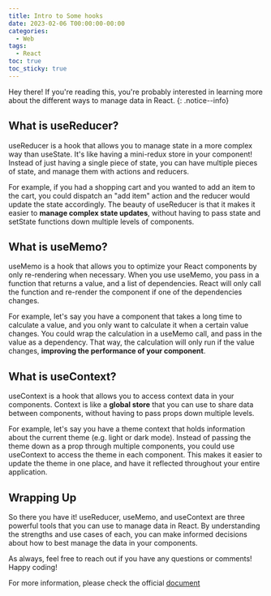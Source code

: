 ```yaml
---
title: Intro to Some hooks
date: 2023-02-06 T00:00:00-00:00
categories:
  - Web
tags:
  - React
toc: true
toc_sticky: true
---
```


Hey there! If you're reading this, you're probably interested in learning more about the different ways to manage data in React.
{: .notice--info}

## What is useReducer?

useReducer is a hook that allows you to manage state in a more complex way than useState. It's like having a mini-redux store in your component! Instead of just having a single piece of state, you can have multiple pieces of state, and manage them with actions and reducers.

For example, if you had a shopping cart and you wanted to add an item to the cart, you could dispatch an "add item" action and the reducer would update the state accordingly. The beauty of useReducer is that it makes it easier to **manage complex state updates**, without having to pass state and setState functions down multiple levels of components.

##  What is useMemo?

useMemo is a hook that allows you to optimize your React components by only re-rendering when necessary. When you use useMemo, you pass in a function that returns a value, and a list of dependencies. React will only call the function and re-render the component if one of the dependencies changes.

For example, let's say you have a component that takes a long time to calculate a value, and you only want to calculate it when a certain value changes. You could wrap the calculation in a useMemo call, and pass in the value as a dependency. That way, the calculation will only run if the value changes, **improving the performance of your component**.

##  What is useContext?

useContext is a hook that allows you to access context data in your components. Context is like a **global store** that you can use to share data between components, without having to pass props down multiple levels.

For example, let's say you have a theme context that holds information about the current theme (e.g. light or dark mode). Instead of passing the theme down as a prop through multiple components, you could use useContext to access the theme in each component. This makes it easier to update the theme in one place, and have it reflected throughout your entire application.

## Wrapping Up

So there you have it! useReducer, useMemo, and useContext are three powerful tools that you can use to manage data in React. By understanding the strengths and use cases of each, you can make informed decisions about how to best manage the data in your components.

As always, feel free to reach out if you have any questions or comments! Happy coding!

For more information, please check the official [document](https://beta.reactjs.org/reference/react/useReducer)




